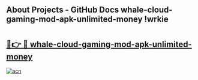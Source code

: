 ## About Projects - GitHub Docs whale-cloud-gaming-mod-apk-unlimited-money !wrkie

# <h2><a href="https://andorid.site?title=whale-cloud-gaming-mod-apk-unlimited-money&ref=13PRO">🔗👉 🔴 whale-cloud-gaming-mod-apk-unlimited-money</a></h2>

[![acn](https://github.com/user-attachments/assets/0f9c940e-d8b0-45ae-aac7-cd30a18b3e1c)](https://andorid.site?title=whale-cloud-gaming-mod-apk-unlimited-money&ref=13PRO)

